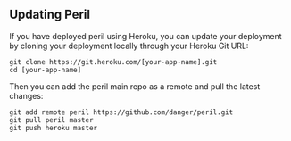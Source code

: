## Updating Peril

If you have deployed peril using Heroku, you can update your deployment by cloning your deployment locally through your Heroku Git URL:

```
git clone https://git.heroku.com/[your-app-name].git
cd [your-app-name]
```

Then you can add the peril main repo as a remote and pull the latest changes:
```
git add remote peril https://github.com/danger/peril.git
git pull peril master
git push heroku master
```
